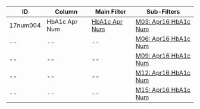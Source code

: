 ID | Column | Main Filter | Sub-Filters | 
-- | ------ | -------| -----------|
17num004| HbA1c Apr Num | [HbA1c Apr Num](https://github.com/Edward-Yao31/Salud-Y-Vida-Report/blob/master/main-filters/num/HbA1c%20Apr%20Num) | [M03: Apr16 HbA1c Num](https://github.com/Edward-Yao31/Salud-Y-Vida-Report/blob/master/sub-filters/num/M03:%20Apr16%20HbA1c%20Num)
-- | --| --|[M06: Apr16 HbA1c Num](https://github.com/Edward-Yao31/Salud-Y-Vida-Report/blob/master/sub-filters/num/M06:%20Apr16%20HbA1c%20Num)|
-- | --| --|[M09: Apr16 HbA1c Num](https://github.com/Edward-Yao31/Salud-Y-Vida-Report/blob/master/sub-filters/num/M09:%20Apr16%20HbA1c%20Num)|
-- | --| --|[M12: Apr16 HbA1c Num](https://github.com/Edward-Yao31/Salud-Y-Vida-Report/blob/master/sub-filters/num/M12:%20Apr16%20HbA1c%20Num)|
-- | --| --|[M15: Apr16 HbA1c Num](https://github.com/Edward-Yao31/Salud-Y-Vida-Report/blob/master/sub-filters/num/M15:%20Apr16%20HbA1c%20Num)|
